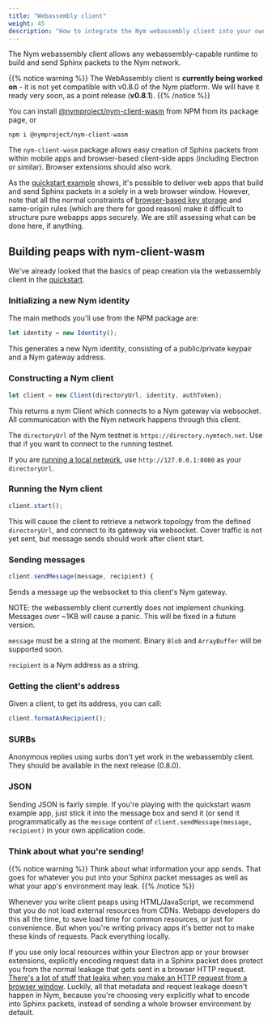 ```yaml
---
title: "Webassembly client"
weight: 45
description: "How to integrate the Nym webassembly client into your own applications to enable strong privacy for your users"
---
```


The Nym webassembly client allows any webassembly-capable runtime to build and send Sphinx packets to the Nym network. 


{{% notice warning %}}
The WebAssembly client is **currently being worked on** - it is not yet compatible with v0.8.0 of the Nym platform. We will have it ready very soon, as a point release (**v0.8.1**).
{{% /notice %}}


You can install [@nymproject/nym-client-wasm](https://www.npmjs.com/package/@nymproject/nym-client-wasm) from NPM from its package page, or 

```
npm i @nymproject/nym-client-wasm
``` 

The `nym-client-wasm` package allows easy creation of Sphinx packets from within mobile apps and browser-based client-side apps (including Electron or similar). Browser extensions should also work.

As the [quickstart example](/docs/quickstart/send-some-packets) shows, it's possible to deliver web apps that build and send Sphinx packets in a solely in a web browser window. However, note that all the normal constraints of [browser-based key storage](https://pomcor.com/2017/06/02/keys-in-browser/) and same-origin rules (which are there for good reason) make it difficult to structure pure webapps apps securely. We are still assessing what can be done here, if anything.

## Building peaps with nym-client-wasm

We've already looked that the basics of peap creation via the webassembly client in the [quickstart](/docs/quickstart/send-some-packets). 

### Initializing a new Nym identity

The main methods you'll use from the NPM package are: 

```js
let identity = new Identity();
```

This generates a new Nym identity, consisting of a public/private keypair and a Nym gateway address.


### Constructing a Nym client

```js
let client = new Client(directoryUrl, identity, authToken);
```

This returns a nym Client which connects to a Nym gateway via websocket. All communication with the Nym network happens through this client.

The `directoryUrl` of the Nym testnet is `https://directory.nymtech.net`. Use that if you want to connect to the running testnet. 

If you are [running a local network](/docs/build-peapps/running-localnet), use `http://127.0.0.1:8080` as your `directoryUrl`.

### Running the Nym client

```js
client.start();
```

This will cause the client to retrieve a network topology from the defined `directoryUrl`, and connect to its gateway via websocket. Cover traffic is not yet sent, but message sends should work after client start. 

### Sending messages

```js
client.sendMessage(message, recipient) {
```

Sends a message up the websocket to this client's Nym gateway.
 
NOTE: the webassembly client currently does not implement chunking. Messages over ~1KB will cause a panic. This will be fixed in a future version.
 
`message` must be a string at the moment. Binary `Blob` and `ArrayBuffer`
will be supported soon. 

`recipient` is a Nym address as a string.


### Getting the client's address

Given a client, to get its address, you can call:

```js
client.formatAsRecipient();
```

### SURBs

Anonymous replies using surbs don't yet work in the webassembly client. They should be available in the next release (0.8.0).

### JSON

Sending JSON is fairly simple. If you're playing with the quickstart wasm example app, just stick it into the message box and send it (or send it programmatically as the `message` content of `client.sendMessage(message, recipient)` in your own application code.

### Think about what you're sending!

{{% notice warning %}}
Think about what information your app sends. That goes for whatever you put into your Sphinx packet messages as well as what your app's environment may leak.
{{% /notice %}}

Whenever you write client peaps using HTML/JavaScript, we recommend that you do not load external resources from CDNs. Webapp developers do this all the time, to save load time for common resources, or just for convenience. But when you're writing privacy apps it's better not to make these kinds of requests. Pack everything locally.

If you use only local resources within your Electron app or your browser extensions, explicitly encoding request data in a Sphinx packet does protect you from the normal leakage that gets sent in a browser HTTP request. [There's a lot of stuff that leaks when you make an HTTP request from a browser window](https://panopticlick.eff.org/). Luckily, all that metadata and request leakage doesn't happen in Nym, because you're choosing very explicitly what to encode into Sphinx packets, instead of sending a whole browser environment by default.